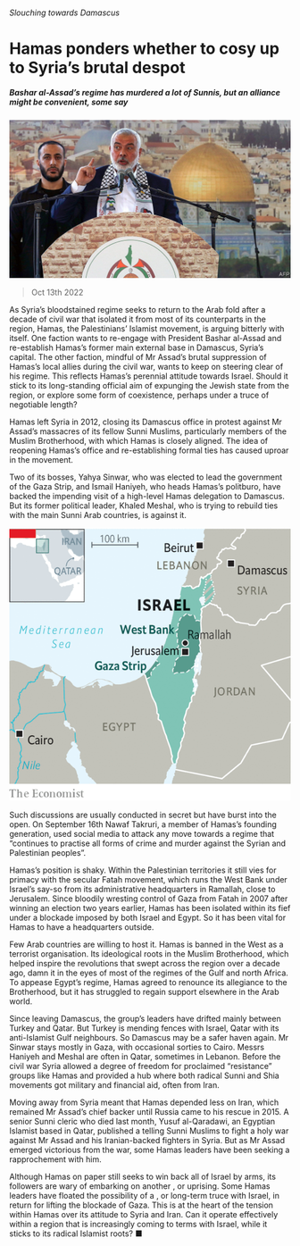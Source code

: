 ###### Slouching towards Damascus

# Hamas ponders whether to cosy up to Syria’s brutal despot 

##### Bashar al-Assad’s regime has murdered a lot of Sunnis, but an alliance might be convenient, some say 

![image](images/20221015_MAP505.jpg) 

> Oct 13th 2022 

As Syria’s bloodstained regime seeks to return to the Arab fold after a decade of civil war that isolated it from most of its counterparts in the region, Hamas, the Palestinians’ Islamist movement, is arguing bitterly with itself. One faction wants to re-engage with President Bashar al-Assad and re-establish Hamas’s former main external base in Damascus, Syria’s capital. The other faction, mindful of Mr Assad’s brutal suppression of Hamas’s local allies during the civil war, wants to keep on steering clear of his regime. This reflects Hamas’s perennial attitude towards Israel. Should it stick to its long-standing official aim of expunging the Jewish state from the region, or explore some form of coexistence, perhaps under a truce of negotiable length?

Hamas left Syria in 2012, closing its Damascus office in protest against Mr Assad’s massacres of its fellow Sunni Muslims, particularly members of the Muslim Brotherhood, with which Hamas is closely aligned. The idea of reopening Hamas’s office and re-establishing formal ties has caused uproar in the movement.

Two of its bosses, Yahya Sinwar, who was elected to lead the government of the Gaza Strip, and Ismail Haniyeh, who heads Hamas’s politburo, have backed the impending visit of a high-level Hamas delegation to Damascus. But its former political leader, Khaled Meshal, who is trying to rebuild ties with the main Sunni Arab countries, is against it.

![image](images/20221015_MAM954.png) 


Such discussions are usually conducted in secret but have burst into the open. On September 16th Nawaf Takruri, a member of Hamas’s founding generation, used social media to attack any move towards a regime that “continues to practise all forms of crime and murder against the Syrian and Palestinian peoples”.

Hamas’s position is shaky. Within the Palestinian territories it still vies for primacy with the secular Fatah movement, which runs the West Bank under Israel’s say-so from its administrative headquarters in Ramallah, close to Jerusalem. Since bloodily wresting control of Gaza from Fatah in 2007 after winning an election two years earlier, Hamas has been isolated within its fief under a blockade imposed by both Israel and Egypt. So it has been vital for Hamas to have a headquarters outside. 

Few Arab countries are willing to host it. Hamas is banned in the West as a terrorist organisation. Its ideological roots in the Muslim Brotherhood, which helped inspire the revolutions that swept across the region over a decade ago, damn it in the eyes of most of the regimes of the Gulf and north Africa. To appease Egypt’s regime, Hamas agreed to renounce its allegiance to the Brotherhood, but it has struggled to regain support elsewhere in the Arab world.

Since leaving Damascus, the group’s leaders have drifted mainly between Turkey and Qatar. But Turkey is mending fences with Israel, Qatar with its anti-Islamist Gulf neighbours. So Damascus may be a safer haven again. Mr Sinwar stays mostly in Gaza, with occasional sorties to Cairo. Messrs Haniyeh and Meshal are often in Qatar, sometimes in Lebanon. Before the civil war Syria allowed a degree of freedom for proclaimed “resistance” groups like Hamas and provided a hub where both radical Sunni and Shia movements got military and financial aid, often from Iran. 

Moving away from Syria meant that Hamas depended less on Iran, which remained Mr Assad’s chief backer until Russia came to his rescue in 2015. A senior Sunni cleric who died last month, Yusuf al-Qaradawi, an Egyptian Islamist based in Qatar, published a telling Sunni Muslims to fight a holy war against Mr Assad and his Iranian-backed fighters in Syria. But as Mr Assad emerged victorious from the war, some Hamas leaders have been seeking a rapprochement with him.

Although Hamas on paper still seeks to win back all of Israel by arms, its followers are wary of embarking on another , or uprising. Some Hamas leaders have floated the possibility of a , or long-term truce with Israel, in return for lifting the blockade of Gaza. This is at the heart of the tension within Hamas over its attitude to Syria and Iran. Can it operate effectively within a region that is increasingly coming to terms with Israel, while it sticks to its radical Islamist roots? ■

